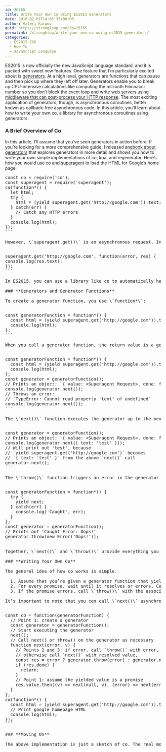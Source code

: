 ```yaml
---
id: 26765
title: Write Your Own Co Using ES2015 Generators
date: 2016-02-01T14:01:33+00:00
author: Valeri Karpov
guid: https://strongloop.com/?p=26765
permalink: /strongblog/write-your-own-co-using-es2015-generators/
categories:
  - ES2015 ES6
  - How-To
  - JavaScript Language
---
```

ES2015 is now officially the new JavaScript language standard, and it is packed with sweet new features. One feature that I&#8217;m particularly excited about is [​generators​](https://developer.mozilla.org/en-US/docs/Web/JavaScript/Reference/Statements/function*). At a high level, generators are functions that can pause and then pick up where they left off later. Generators enable you to break up CPU­-intensive calculations like computing the millionth Fibonacci number so you don&#8217;t block the event loop and write ​[web servers using middleware that can post-­process your HTTP response](https://www.npmjs.com/package/koa)​. The most exciting application of generators, though, is asynchronous coroutines, better known as callback-­free asynchronous code. In this article, you&#8217;ll learn about how to write your own ​co​, a library for asynchronous coroutines using generators.
  
<!--more-->

### **A Brief Overview of Co**

In this article, I&#8217;ll assume that you&#8217;ve seen generators in action before. If you&#8217;re looking for a more comprehensive guide, I released an ​[ebook about generators](http://es2015generators.com/)​ that explores generators in more detail and shows you how to write your own simple implementations of co, koa, and regenerator. Here&#8217;s how you would use co and [​superagent​](https://www.npmjs.com/package/superagent) to load the HTML for Google&#8217;s home page.

<pre class="lang:default decode:true " >const​ co = ​require​(​'co'​);
const​ superagent = ​require​(​'superagent'​);
co(​function​*() {
  ​let​ html;
  ​try​ {
    html = (​yield​ superagent.get(​'http://google.com'​)).text;
  } ​catch​(err) {
    ​// Catch any HTTP errors
  }
  ​console​.log(html);
});
```

However, ​\`superagent.get()\`​ is an asynchronous request. In ES5, you would write the below code to print the HTML for Google&#8217;s home page.

<pre class="lang:default decode:true " >superagent.get(​'http://google.com'​, ​function​(error, res) {
​console​.log(res.text);
});
```

In ES2015, you can use a library like co to automatically handle asynchronous requests for you, as long as you pass it a generator function. You can even use try/catch to handle asynchronous errors! Before you learn how co works, first you need to understand the difference between generators and generator functions.

### **Generators and Generator Functions**

To create a ​generator function​, you use ​\`function*​\`:

<pre class="lang:default decode:true " >const​ generatorFunction = ​function​*() {
  ​const​ html = (​yield​ superagent.get(​'http://google.com'​)).text;
  ​console​.log(html);
};
```

When you call a generator function, the return value is a generator object, or generator​ for short. A generator has two functions, \`​next()\`​ and \`​throw()\`​, that are used to control the generator&#8217;s execution. To see how these functions work, let&#8217;s take a look at how the generator from ​\`generatorFunction()\`​ above works.

<pre class="lang:default decode:true " >const​ generatorFunction = ​function​*() {
  ​const​ html = (​yield​ superagent.get(​'http://google.com'​)).text;
  ​console​.log(html);
};
const​ generator = generatorFunction();
// Prints an object: `{ value: &lt;Superagent Request&gt;, done: false }`
console​.log(generator.next());
// Throws an error:
// `TypeError: Cannot read property 'text' of undefined`
console​.log(generator.next());
```

The ​\`next()\`​ function executes the generator up to the next \`​yield​\` or \`​return\` statement. It returns an object with 2 properties: the value that was yielded or returned, and whether the generator is exhausted. The most exciting part of the \`​next()\`​ function is that it can take a parameter, and that parameter becomes the return value for the \`​yield​\` statement in the generator function.

<pre class="lang:default decode:true " >const​ generator = generatorFunction();
// Prints an object: `{ value: &lt;Superagent Request&gt;, done: false }`
console​.log(generator.next({ text: ​'test'​ }));
// Will print out 'test', because
// `yield superagent.get('http://google.com')` becomes
// `{ text: 'test' }` from the above `next()` call
generator.next();
```

The \`​throw()\`​ function triggers an error in the generator function that you can \`try\`/\`catch\`. For instance:

<pre class="lang:default decode:true " >const​ generatorFunction = ​function​*() {
  ​try​ {
    ​yield​ next;
  } ​catch​(err) {
    ​console​.log(​'Caught'​, err);
  }
};
const​ generator = generatorFunction();
// Prints out 'Caught Error: Oops!'
generator.throw(​new​ ​Error​(​'Oops!'​));
```

Together, ​\`next()\`​ and \`​throw()\`​ provide everything you need to write your own take on co.

### **Writing Your Own Co**

The general idea of how co works is simple.

  1. Assume that you&#8217;re given a generator function that yields [​promises​](https://strongloop.com/strongblog/node-js-callback-hell-promises-generators/), execute the generator function to get a generator
  2. For every promise, wait until it resolves or errors. Call \`​next()\`​ with the resolved value if the promise resolves.
  3. If the promise errors, call \`​throw()\`​ with the associated error.

It&#8217;s important to note that you can call \`​next()\`​ asynchronously. You can call \`generator.next()\`​ or​ \`generator.throw()\`​ in a \`​setTimeout()\`​, or even in the \`onFulfilled​\` handler of a promise. With that in mind, here&#8217;s a simplified implementation of co:

<pre class="lang:default decode:true " >const​ co = ​function​(generatorFunction) {
  ​// Point 1: create a generator
  ​const​ generator = generatorFunction();
  ​// Start executing the generator
  next();
  ​// Call next() or throw() on the generator as necessary
  ​function​ ​next​(error, v) {
    ​// Points 2 and 3: if error, call `throw()` with error,
    ​// otherwise call `next()` with resolved value,
    ​const​ res = error ? generator.throw(error) : generator.next(v);
    ​if​ (res.done) {
      ​return​;
    }
    ​// Point 1: assume the yielded value is a promise
    res.value.then((v) =&gt; next(null, v), (error) =&gt; next(error));
  }
};
co(​function​*() {
  ​const​ html = (​yield​ superagent.get(​'http://google.com'​)).text;
  ​// Print google homepage HTML
  ​console​.log(html);
});
```

### **Moving On**

The above implementation is just a sketch of co. The real module has numerous powerful features, like sophisticated exception handling, the ability to yield non-­promises, and the ability to execute two async operations in parallel. Check out ​[co on GitHub​](https://github.com/tj/co) for documentation and the real implementation. If you&#8217;re interested in learning more about generators, taking a deeper dive into how co is implemented, or learning about how [​koa​](https://www.npmjs.com/package/koa) (the co-­based take on [​express​](https://www.npmjs.com/package/express)) is implemented, check out ​The [80/20 Guide to ES2015 Generators](http://es2015generators.com/)​.